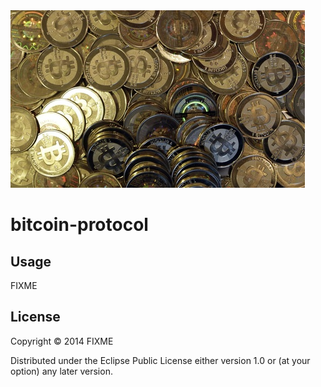 <img src="img/millions.jpg">

# bitcoin-protocol

## Usage

FIXME

## License

Copyright © 2014 FIXME

Distributed under the Eclipse Public License either version 1.0 or (at
your option) any later version.
